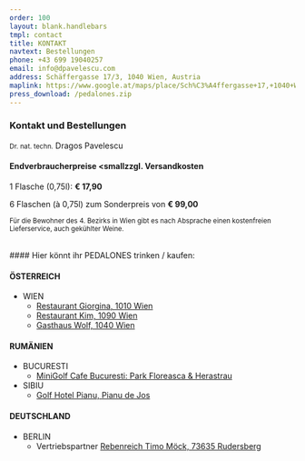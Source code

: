 ```yaml
---
order: 100
layout: blank.handlebars
tmpl: contact
title: KONTAKT
navtext: Bestellungen
phone: +43 699 19040257
email: info@dpavelescu.com
address: Schäffergasse 17/3, 1040 Wien, Austria
maplink: https://www.google.at/maps/place/Sch%C3%A4ffergasse+17,+1040+Wien/@48.1935518,16.3612394,17z/data=!3m1!4b1!4m2!3m1!1s0x476d0780d79a6d73:0x690eaee21b9accda
press_download: /pedalones.zip
---
```

### Kontakt und Bestellungen

<small>Dr. nat. techn.</small> Dragos Pavelescu

#### Endverbraucherpreise <smallzzgl. Versandkosten</small>

1 Flasche (0,75l): **€ 17,90** 

6 Flaschen (à 0,75l) zum Sonderpreis von **€ 99,00**

<small>Für die Bewohner des 4. Bezirks in Wien gibt es nach Absprache einen kostenfreien Lieferservice, auch gekühlter Weine.</small>

<br>
#### Hier könnt ihr PEDALONES trinken / kaufen:

####  ÖSTERREICH
- WIEN
	- [Restaurant Giorgina, 1010 Wien](http://www.giorgina.at)
	- [Restaurant Kim, 1090 Wien](http://www.sohyikim.com/restaurant)
	- [Gasthaus Wolf, 1040 Wien](http://www.gasthauswolf.at)

####  RUMÄNIEN

- BUCURESTI
	- [MiniGolf Cafe Bucuresti: Park Floreasca & Herastrau](http://www.minigolf-cafe.ro/bucuresti)
- SIBIU
	- [Golf Hotel Pianu, Pianu de Jos](http://www.golfhotelpianu.ro)

####  DEUTSCHLAND

- BERLIN
	- Vertriebspartner [Rebenreich Timo Möck, 73635 Rudersberg](http://www.rebenreich.com)

